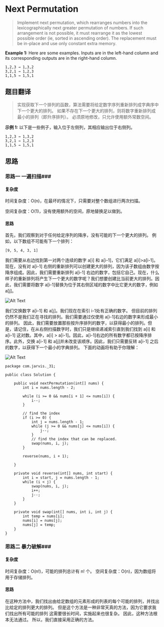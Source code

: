 # Next Permutation #
>Implement next permutation, which rearranges numbers into the lexicographically next greater permutation of numbers.
 If such arrangement is not possible, it must rearrange it as the lowest possible order (ie, sorted in ascending order).
 The replacement must be in-place and use only constant extra memory.
 

**Example 1:**
Here are some examples. Inputs are in the left-hand column and its corresponding outputs are in the right-hand column.
```
1,2,3 → 1,3,2
3,2,1 → 1,2,3
1,1,5 → 1,5,1
```

## 题目翻译 ##
>实现获取下一个排列的函数，算法需要将给定数字序列重新排列成字典序中下一个更大的排列。
 如果不存在下一个更大的排列，则将数字重新排列成最小的排列（即升序排列）。
 必须原地修改，只允许使用额外常数空间。
 
 **示例 1:**
 以下是一些例子，输入位于左侧列，其相应输出位于右侧列。
 ```
 1,2,3 → 1,3,2
 3,2,1 → 1,2,3
 1,1,5 → 1,5,1
 ```
## 思路 ##
### 思路一  一遍扫描###

#### 复杂度 ####
时间复杂度：O(n)，在最坏的情况下，只需要对整个数组进行两次扫描。

空间复杂度：O(1)，没有使用额外的空间，原地替换足以做到。
#### 思路 ####
首先，我们观察到对于任何给定序列的降序，没有可能的下一个更大的排列。
例如，以下数组不可能有下一个排列：
```
[9, 5, 4, 3, 1]
```
我们需要从右边找到第一对两个连续的数字 a[i] 和 a[i-1]，它们满足 a[i]>a[i-1]。现在，没有对 a[i-1] 右侧的重新排列可以创建更大的排列，因为该子数组由数字按降序组成。因此，我们需要重新排列 a[i-1] 右边的数字，包括它自己。现在，什么样子的重新排列将产生下一个更大的数字呢？我们想要创建比当前更大的排列。因此，我们需要将数字 a[i-1]替换为位于其右侧区域的数字中比它更大的数字，例如 a[j]。

![Alt Text](https://s2.ax1x.com/2019/09/23/uFubm4.png "")

我们交换数字 a[i-1] 和 a[j]。我们现在在索引 i-1处有正确的数字。 但目前的排列仍然不是我们正在寻找的排列。我们需要通过仅使用 a[i-1]右边的数字来形成最小的排列。 因此，我们需要放置那些按升序排列的数字，以获得最小的排列。但是，请记住，在从右侧扫描数字时，我们只是继续递减索引直到我们找到 a[i] 和 a[i-1] 这对数。其中，a[i] > a[i-1]。因此，a[i-1]右边的所有数字都已按降序排序。此外，交换 a[i-1] 和 a[j]并未改变该顺序。因此，我们只需要反转 a[i-1] 之后的数字，以获得下一个最小的字典排列。
下面的动画将有助于你理解：

![Alt Text](https://s2.ax1x.com/2019/09/23/uFuq0J.gif "")

```
package com.jarvis._31;

public class Solution {

    public void nextPermutation(int[] nums) {
        int i = nums.length - 2;

        while (i >= 0 && nums[i + 1] <= nums[i]) {
            i--;
        }

        // find the index
        if (i >= 0) {
            int j = nums.length - 1;
            while (j >= 0 && nums[j] <= nums[i]) {
                j--;
            }
            // find the index that can be replaced.
            swap(nums, i, j);
        }

        reverse(nums, i + 1);

    }

    private void reverse(int[] nums, int start) {
        int i = start, j = nums.length - 1;
        while (i < j) {
            swap(nums, i, j);
            i++;
            j--;
        }
    }

    private void swap(int[] nums, int i, int j) {
        int temp = nums[i];
        nums[i] = nums[j];
        nums[j] = temp;
    }
}

```

### 思路二 暴力破解###
#### 复杂度 ####
时间复杂度：O(n!)，可能的排列总计有 n! 个。
空间复杂度：O(n)，因为数组将用于存储排列。
#### 思路 ###
在这种方法中，我们找出由给定数组的元素形成的列表的每个可能的排列，并找出比给定的排列更大的排列。
但是这个方法是一种非常天真的方法，因为它要求我们找出所有可能的排列
这需要很长时间，实施起来也很复杂。
因此，这种方法根本无法通过。 所以，我们直接采用正确的方法。